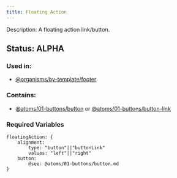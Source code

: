```yaml
---
title: Floating Action
---
```

Description: A floating action link/button.

## Status: ALPHA

### Used in:
- [@organisms/by-template/footer](?p=organisms-footer)

### Contains:
- [@atoms/01-buttons/button](?p=atoms-button) or [@atoms/01-buttons/button-link](?p=atoms-button-link)

### Required Variables
~~~
floatingAction: {
    alignment:
        type: "button"||"buttonLink"
        values: "left"||"right"
    button:
        @see: @atoms/01-buttons/button.md
}
~~~
